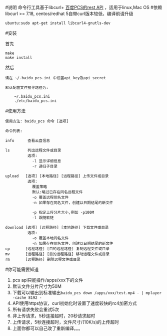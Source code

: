 #说明
命令行工具基于libcurl+ [百度PCS的rest API](http://developer.baidu.com/wiki/index.php?title=docs/pcs/rest/file_data_apis_list) ，适用于linux,Mac OS
#依赖
libcurl >= 7.18, centos/redhat 5自带curl版本较低，编译前请升级

    ubuntu:sudo apt-get install libcurl4-gnutls-dev

#安装

首先
~~~
make
make install
~~~

然后
~~~
请在 ~/.baidu_pcs.ini 中设置api_key及api_secret

默认配置文件搜寻路径为:

    ~/.baidu_pcs.ini
    ./etc/baidu_pcs.ini
~~~
#使用方法
~~~
使用方法: baidu_pcs 命令 [选项]

命令列表:

info      查看云盘信息

ls        列出远程文件或目录
          选项:
            -l 显示详细信息
            -r 递归子目录

upload   [选项] [本地路径] [远程路径] 上传文件或目录
          选项:
            覆盖策略
            默认:略过已存在同名远程文件
            -o 覆盖远程同名文件
            -n 如果存在同名文件，创建以日期结尾的新文件

            -p 指定上传分片大小,例如 -p100M
            -l 跟随软链

download [选项] [远程路径] [本地路径] 下载文件或目录
          选项:
            -o 覆盖本地同名文件
            -n 如果存在同名文件，创建以日期结尾的新文件
cp       [远程路径] [目的远程路径] 复制远程文件或目录
mv       [远程路径] [目的远程路径] 移动远程文件或目录
rm       [远程路径] 删除远程文件或目录
~~~
#你可能需要知道
1. pcs api只能操作/apps/xxx下的文件
1. 默认文件分片尺寸为50M
2. 下载可以输出到标准输出`baidu_pcs down /apps/xxx/test.mp4 - | mplayer -cache 8192 -`
2. API使用https协议，curl初始化时设置了速度较快的rc4加密方式
3. 所有请求失败会重试5次
4. 非上传请求，5秒连接超时，20秒请求超时
5. 上传请求，5秒连接超时，文件尺寸/(10K/s)的上传超时
6. 上面你都可以自己改了重新编译。。。
